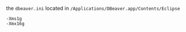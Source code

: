 the `dbeaver.ini` located in `/Applications/DBeaver.app/Contents/Eclipse`

```
-Xms1g  
-Xmx16g  
```
